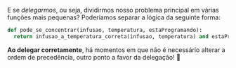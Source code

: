 E se _delegarmos_, ou seja, dividirmos nosso problema principal em várias funções mais pequenas? Poderíamos separar a lógica da seguinte forma: 
 
```python
def pode_se_concentrar(infusao, temperatura, estaProgramando):
  return infusao_a_temperatura_correta(infusao, temperatura) and estaProgramando
```

**Ao delegar corretamente**, há momentos em que não é necessário alterar a ordem de precedência, outro ponto a favor da delegação! :muscle:
